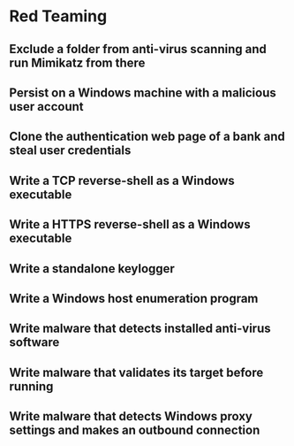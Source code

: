 # Red Teaming


## Exclude a folder from anti-virus scanning and run Mimikatz from there	


## Persist on a Windows machine with a malicious user account	


## Clone the authentication web page of a bank and steal user credentials	


## Write a TCP reverse-shell as a Windows executable	


## Write a HTTPS reverse-shell as a Windows executable 


## Write a standalone keylogger


## Write a Windows host enumeration program


## Write malware that detects installed anti-virus software 


## Write malware that validates its target before running


## Write malware that detects Windows proxy settings and makes an outbound connection
